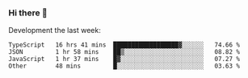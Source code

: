 ### Hi there 👋

Development the last week:
<!--START_SECTION:waka-->

```text
TypeScript   16 hrs 41 mins  ██████████████████▓░░░░░░   74.66 %
JSON         1 hr 58 mins    ██▒░░░░░░░░░░░░░░░░░░░░░░   08.82 %
JavaScript   1 hr 37 mins    █▓░░░░░░░░░░░░░░░░░░░░░░░   07.27 %
Other        48 mins         █░░░░░░░░░░░░░░░░░░░░░░░░   03.63 %
```

<!--END_SECTION:waka-->

<!--
**JASONPANGGO/jasonpanggo** is a ✨ _special_ ✨ repository because its `README.md` (this file) appears on your GitHub profile.

Here are some ideas to get you started:

- 🔭 I’m currently working on ...
- 🌱 I’m currently learning ...
- 👯 I’m looking to collaborate on ...
- 🤔 I’m looking for help with ...
- 💬 Ask me about ...
- 📫 How to reach me: ...
- 😄 Pronouns: ...
- ⚡ Fun fact: ...
-->
